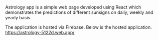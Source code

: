 Astrology app is a simple web page developed using React which demonstrates the predictions of different sunsigns on daily, weekly and yearly basis.

The application is hosted via Firebase. Below is the hosted application.
https://astrology-5122d.web.app/
